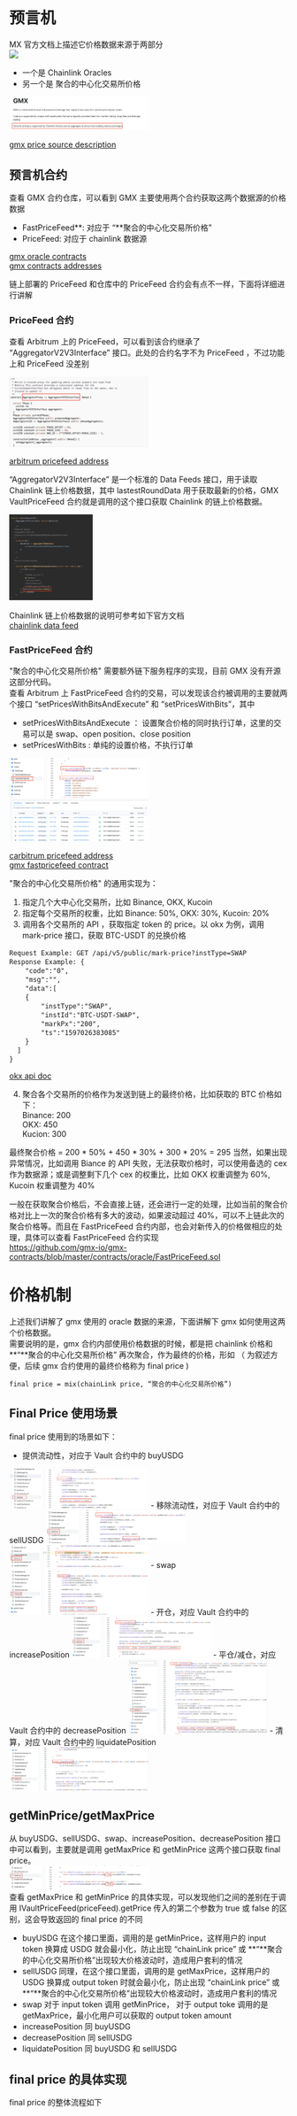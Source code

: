 # 预言机
MX 官方文档上描述它价格数据来源于两部分  
<a>
    <img align="top" src="https://drive.google.com/file/d/1nHz6okeKvecGvoNreF3gevlCzf7TrbUd/view?usp=sharing" />
</a>
- 一个是 Chainlink Oracles
- 另一个是 聚合的中心化交易所价格   

<img src=./pictures/gmxOracleDescription.png width=50% />

[gmx price source description](https://gmx-docs.io/docs/intro)


## 预言机合约
查看 GMX 合约仓库，可以看到 GMX 主要使用两个合约获取这两个数据源的价格数据

- FastPriceFeed**:  对应于 “**聚合的中心化交易所价格”
- PriceFeed:  对应于 chainlink 数据源

[gmx oracle contracts](https://github.com/gmx-io/gmx-contracts/tree/master/contracts/oracle)   
[gmx contracts addresses](https://gmxio.gitbook.io/gmx/contracts)

链上部署的 PriceFeed 和仓库中的 PriceFeed 合约会有点不一样，下面将详细进行讲解

### PriceFeed 合约
查看 Arbitrum 上的 PriceFeed，可以看到该合约继承了 “AggregatorV2V3Interface” 接口。此处的合约名字不为 PriceFeed ，不过功能上和 PriceFeed 没差别    

<img src=./pictures/AggregatorProxy.png width=50% />

[arbitrum pricefeed address](https://arbiscan.io/address/0x50834F3163758fcC1Df9973b6e91f0F0F0434aD3#code)


“AggregatorV2V3Interface” 是一个标准的 Data Feeds 接口，用于读取 Chainlink 链上价格数据，其中 lastestRoundData 用于获取最新的价格，GMX VaultPriceFeed 合约就是调用的这个接口获取 Chainlink 的链上价格数据。    

<img src=./pictures/DataConsumerV3.png width=30% />

Chainlink 链上价格数据的说明可参考如下官方文档   
[chainlink data feed](https://docs.chain.link/data-feeds/using-data-feeds)  

### FastPriceFeed 合约
"聚合的中心化交易所价格" 需要额外链下服务程序的实现，目前 GMX 没有开源这部分代码。   
查看 Arbitrum 上 FastPriceFeed 合约的交易，可以发现该合约被调用的主要就两个接口 “setPricesWithBitsAndExecute” 和 “setPricesWithBits”，其中
- setPricesWithBitsAndExecute ： 设置聚合价格的同时执行订单，这里的交易可以是 swap、open position、close position
- setPricesWithBits :  单纯的设置价格，不执行订单  

<img src=./pictures/FastPriceFeed.png width=50% />
<img src=./pictures/FastPriceFeedTransactions.png width=50% />    

[carbitrum pricefeed address](https://arbiscan.io/address/0x11d62807dae812a0f1571243460bf94325f43bb7)     
[gmx fastpricefeed contract](https://github.com/gmx-io/gmx-contracts/blob/master/contracts/oracle/FastPriceFeed.sol)    

"聚合的中心化交易所价格" 的通用实现为：   
1) 指定几个大中心化交易所，比如 Binance, OKX, Kucoin      
2) 指定每个交易所的权重，比如 Binance: 50%, OKX: 30%, Kucoin: 20%      
3)  调用各个交易所的 API ，获取指定 token 的 price。以 okx  为例，调用 mark-price 接口，获取 BTC-USDT 的兑换价格     

```shell
Request Example: GET /api/v5/public/mark-price?instType=SWAP
Response Example: {
    "code":"0",
    "msg":"",
    "data":[
    {
        "instType":"SWAP",
        "instId":"BTC-USDT-SWAP",
        "markPx":"200",
        "ts":"1597026383085"
    }
  ]
}
``` 

[okx api doc](https://www.okx.com/docs-v5/en/#public-data-rest-api-get-mark-price)  

4) 聚合各个交易所的价格作为发送到链上的最终价格，比如获取的 BTC 价格如下：   
Binance:  200   
OKX: 450   
Kucion: 300   

最终聚合价格 = 200 * 50%  + 450 * 30% + 300 * 20% = 295
当然，如果出现异常情况，比如调用 Biance 的 API 失败，无法获取价格时，可以使用备选的 cex 作为数据源；或是调整剩下几个 cex 的权重比，比如 OKX 权重调整为 60%, Kucoin 权重调整为 40%

一般在获取聚合价格后，不会直接上链，还会进行一定的处理，比如当前的聚合价格对比上一次的聚合价格有多大的波动，如果波动超过 40%，可以不上链此次的聚合价格等。而且在 FastPriceFeed 合约内部，也会对新传入的价格做相应的处理，具体可以查看 FastPriceFeed 合约实现   
https://github.com/gmx-io/gmx-contracts/blob/master/contracts/oracle/FastPriceFeed.sol   


# 价格机制 
上述我们讲解了 gmx 使用的 oracle 数据的来源，下面讲解下 gmx 如何使用这两个价格数据。   
需要说明的是，gmx 合约内部使用价格数据的时候，都是把 chainlink 价格和 **“**聚合的中心化交易所价格” 再次聚合，作为最终的价格，形如 （ 为叙述方便，后续 gmx 合约使用的最终价格称为 final price )  

```
final price = mix(chainLink price, “聚合的中心化交易所价格”)
```

## Final Price 使用场景 
final price 使用到的场景如下：   
- 提供流动性，对应于 Vault 合约中的 buyUSDG    
<img src=./pictures/buyUSDG.png width=50% />    
- 移除流动性，对应于 Vault 合约中的 sellUSDG    
<img src=./pictures/sellUSDG.png width=50% />  
<img src=./pictures/getRedemptionAmount.png width=50% />   
- swap  
<img src=./pictures/swap.png width=50% />      
- 开仓，对应 Vault 合约中的 increasePosition   
<img src=./pictures/increasePosition.png width=50% />     
- 平仓/减仓，对应 Vault 合约中的 decreasePosition   
<img src=./pictures/decreasePosition.png width=50% />   
- 清算，对应 Vault 合约中的 liquidatePosition  
<img src=./pictures/liquidatePosition.png width=50% />   


## getMinPrice/getMaxPrice
从 buyUSDG、sellUSDG、swap、increasePosition、decreasePosition 接口中可以看到，主要就是调用 getMaxPrice 和 getMinPrice 这两个接口获取 final price。  
<img src=./pictures/getPrice.png width=50% />    
查看 getMaxPrice 和 getMinPrice  的具体实现，可以发现他们之间的差别在于调用 IVaultPriceFeed(priceFeed).getPrice 传入的第二个参数为 true 或 false 的区别，这会导致返回的 final price 的不同  
- buyUSDG
在这个接口里面，调用的是 getMinPrice，这样用户的 input token 换算成 USDG 就会最小化，防止出现 “chainLink price” 或 **“**聚合的中心化交易所价格”出现较大价格波动时，造成用户套利的情况
- sellUSDG
同理，在这个接口里面，调用的是 getMaxPrice，这样用户的 USDG 换算成 output token 时就会最小化，防止出现 “chainLink price” 或 **“**聚合的中心化交易所价格”出现较大价格波动时，造成用户套利的情况  
- swap 
对于 input token 调用 getMinPrice， 对于 output toke 调用的是 getMaxPrice，最小化用户可以获取的 output token amount
- increasePosition
同 buyUSDG  
- decreasePosition
同 sellUSDG 
- liquidatePosition
同 buyUSDG 和 sellUSDG  

## final price 的具体实现
final price 的整体流程如下  
